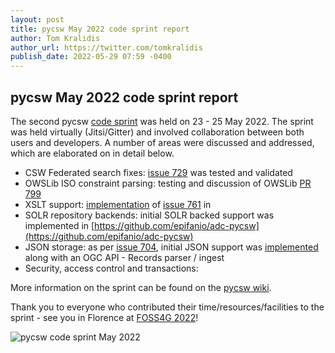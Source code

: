 ```yaml
---
layout: post
title: pycsw May 2022 code sprint report
author: Tom Kralidis
author_url: https://twitter.com/tomkralidis
publish_date: 2022-05-29 07:59 -0400
---
```


## pycsw May 2022 code sprint report

The second pycsw [code sprint](https://github.com/geopython/pycsw/wiki/Code-Sprint-2022-05) was held on 23 - 25 May 2022.  The
sprint was held virtually (Jitsi/Gitter) and involved collaboration between both users and developers.  A number of areas were
discussed and addressed, which are elaborated on in detail below.

- CSW Federated search fixes: [issue 729](https://github.com/geopython/pycsw/issues/729) was tested and validated
- OWSLib ISO constraint parsing: testing and discussion of OWSLib [PR 799](https://github.com/geopython/OWSLib/pull/799)
- XSLT support: [implementation](https://github.com/geopython/pycsw/pull/765) of [issue 761](https://github.com/geopython/pycsw/issues/761) in
- SOLR repository backends: initial SOLR backed support was implemented in [https://github.com/epifanio/adc-pycsw](https://github.com/epifanio/adc-pycsw)
- JSON storage: as per [issue 704](https://github.com/geopython/pycsw/issues/704), initial JSON support was [implemented](https://github.com/geopython/pycsw/pull/766) along with an OGC API - Records parser / ingest
- Security, access control and transactions: 

More information on the sprint can be found on the [pycsw wiki](https://github.com/geopython/pycsw/wiki/Code-Sprint-2022-05).

Thank you to everyone who contributed their time/resources/facilities to the sprint - see you in Florence at [FOSS4G 2022](https://2022.foss4g.org)!

![pycsw code sprint May 2022]({{site.baseurl}}/img/pycsw-codesprint-may-2022.png)
